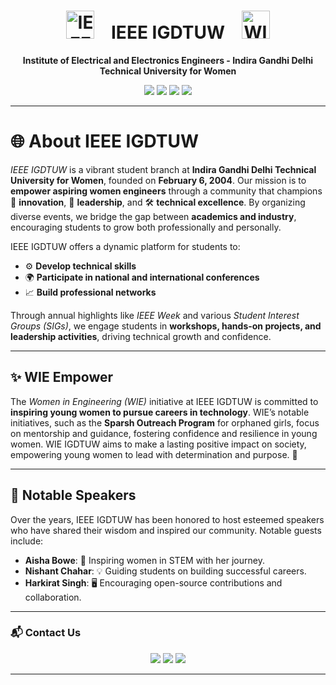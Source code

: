 <h1 align="center">
  <img src="https://github.com/user-attachments/assets/6e2a7c17-6cc2-4d22-95cd-147a61bf5110" alt="IEEE IGDTUW Logo" height="45">
  &nbsp;&nbsp;&nbsp;IEEE IGDTUW&nbsp;&nbsp;&nbsp;
  <img src="https://github.com/user-attachments/assets/07cb4bd6-2a98-4ceb-8d5e-7c30d41c27ee" alt="WIE Logo" height="45">
</h1>

<div align="center">
  <strong>Institute of Electrical and Electronics Engineers - Indira Gandhi Delhi Technical University for Women</strong>
  
  <a href="https://github.com/IEEE-IGDTUW"><img src="https://img.shields.io/badge/GitHub%20-%23181717.svg?&style=for-the-badge&logo=GitHub&logoColor=white"></a>
  <a href="https://www.instagram.com/ieeeigdtuw/"><img src="https://img.shields.io/badge/Instagram%20-%23E4405F.svg?&style=for-the-badge&logo=Instagram&logoColor=white"></a>
  <a href="https://www.linkedin.com/company/ieee-igdtuw/mycompany/"><img src="https://img.shields.io/badge/LinkedIn%20-%230A66C2.svg?&style=for-the-badge&logo=LinkedIn&logoColor=white"></a>
  <a href="https://x.com/ieeeigdtuw"><img src="https://img.shields.io/badge/Twitter%20-%231DA1F2.svg?&style=for-the-badge&logo=Twitter&logoColor=white"></a>
</div>

---

# 🌐 About IEEE IGDTUW
*IEEE IGDTUW* is a vibrant student branch at **Indira Gandhi Delhi Technical University for Women**, founded on **February 6, 2004**. Our mission is to **empower aspiring women engineers** through a community that champions 🚀 **innovation**, 🌟 **leadership**, and 🛠️ **technical excellence**. By organizing diverse events, we bridge the gap between **academics and industry**, encouraging students to grow both professionally and personally.

IEEE IGDTUW offers a dynamic platform for students to:
- ⚙️ **Develop technical skills**
- 🌍 **Participate in national and international conferences**
- 📈 **Build professional networks**

Through annual highlights like *IEEE Week* and various *Student Interest Groups (SIGs)*, we engage students in **workshops, hands-on projects, and leadership activities**, driving technical growth and confidence.

---

## ✨ WIE Empower
The *Women in Engineering (WIE)* initiative at IEEE IGDTUW is committed to **inspiring young women to pursue careers in technology**. WIE’s notable initiatives, such as the **Sparsh Outreach Program** for orphaned girls, focus on mentorship and guidance, fostering confidence and resilience in young women. WIE IGDTUW aims to make a lasting positive impact on society, empowering young women to lead with determination and purpose. 🌈

---

## 🎤 Notable Speakers
Over the years, IEEE IGDTUW has been honored to host esteemed speakers who have shared their wisdom and inspired our community. Notable guests include:
- **Aisha Bowe**: 🚀 Inspiring women in STEM with her journey.
- **Nishant Chahar**: 💡 Guiding students on building successful careers.
- **Harkirat Singh**: 🖥️ Encouraging open-source contributions and collaboration.

---

### 📬 Contact Us
<div align="center">
  <a href="https://www.instagram.com/ieeeigdtuw/"><img src="https://img.shields.io/badge/Instagram%20-%23E4405F.svg?&style=for-the-badge&logo=Instagram&logoColor=white"></a>
  <a href="https://www.linkedin.com/company/ieee-igdtuw/mycompany/"><img src="https://img.shields.io/badge/LinkedIn%20-%230A66C2.svg?&style=for-the-badge&logo=LinkedIn&logoColor=white"></a>
  <a href="https://x.com/ieeeigdtuw"><img src="https://img.shields.io/badge/Twitter%20-%231DA1F2.svg?&style=for-the-badge&logo=Twitter&logoColor=white"></a>
</div>

---
